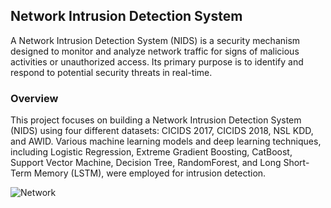 ## Network Intrusion Detection System
A Network Intrusion Detection System (NIDS) is a security mechanism designed to monitor and analyze network traffic for signs of malicious activities or unauthorized access. Its primary purpose is to identify and respond to potential security threats in real-time.

### Overview

This project focuses on building a Network Intrusion Detection System (NIDS) using four different datasets: CICIDS 2017, CICIDS 2018, NSL KDD, and AWID. Various machine learning models and deep learning techniques, including Logistic Regression, Extreme Gradient Boosting, CatBoost, Support Vector Machine, Decision Tree, RandomForest, and Long Short-Term Memory (LSTM), were employed for intrusion detection.

![Network](https://media.springernature.com/m685/springer-static/image/art%3A10.1007%2Fs44196-021-00047-4/MediaObjects/44196_2021_47_Fig3_HTML.png)
